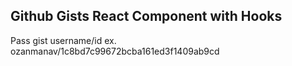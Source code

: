 ## Github Gists React Component with Hooks

Pass gist username/id ex. ozanmanav/1c8bd7c99672bcba161ed3f1409ab9cd
